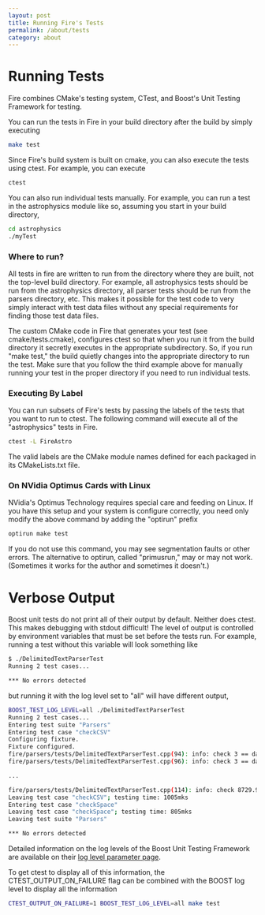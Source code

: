 ```yaml
---
layout: post
title: Running Fire's Tests
permalink: /about/tests
category: about
---
```


# Running Tests

Fire combines CMake's testing system, CTest, and Boost's Unit Testing 
Framework for testing. 

You can run the tests in Fire in your build directory after the build by simply executing

```bash
make test
```

Since Fire's build system is built on cmake, you can also execute the tests
using ctest. For example, you can execute

```bash
ctest
```

You can also run individual tests manually. For example, you can run a test in
the astrophysics module like so, assuming you start in your build directory,

```bash
cd astrophysics
./myTest
```

### Where to run?

All tests in fire are written to run from the directory where they are built,
not the top-level build directory. For example, all astrophysics tests should
be run from the astrophysics directory, all parser tests should be run from the
parsers directory, etc. This makes it possible for the test code to very simply
interact with test data files without any special requirements for finding those test data files.

The custom CMake code in Fire that generates your test (see cmake/tests.cmake),
configures ctest so that when you run it from the build directory it secretly
executes in the appropriate subdirectory. So, if you run "make test," the build
quietly changes into the appropriate directory to run the test. Make sure that you follow the third example above for manually running your test in the proper
directory if you need to run individual tests.


### Executing By Label

You can run subsets of Fire's tests by passing the labels of the tests that you
want to run to ctest. The following command will execute all of the
"astrophysics" tests in Fire.

```bash
ctest -L FireAstro
```

The valid labels are the CMake module names defined for each packaged in its 
CMakeLists.txt file.

### On NVidia Optimus Cards with Linux

NVidia's Optimus Technology requires special care and feeding on Linux. If you
have this setup and your system is configure correctly, you need only modify
the above command by adding the "optirun" prefix

```bash
optirun make test
```

If you do not use this command, you may see segmentation faults or other
errors. The alternative to optirun, called "primusrun," may or may not work.
(Sometimes it works for the author and sometimes it doesn't.)

# Verbose Output

Boost unit tests do not print all of their output by default. Neither does
ctest. This makes debugging with stdout difficult! The level of
output is controlled by environment variables that must be set before the tests run. For example, running a test without this variable will look something like

```bash
$ ./DelimitedTextParserTest 
Running 2 test cases...

*** No errors detected
```
but running it with the log level set to "all" will have different output,

```bash
BOOST_TEST_LOG_LEVEL=all ./DelimitedTextParserTest 
Running 2 test cases...
Entering test suite "Parsers"
Entering test case "checkCSV"
Configuring fixture.
Fixture configured.
fire/parsers/tests/DelimitedTextParserTest.cpp(94): info: check 3 == data.size() passed
fire/parsers/tests/DelimitedTextParserTest.cpp(96): info: check 3 == dataEntry.size() passed

...

fire/parsers/tests/DelimitedTextParserTest.cpp(114): info: check 8729.9 == dataEntry[3] passed
Leaving test case "checkCSV"; testing time: 1005mks
Entering test case "checkSpace"
Leaving test case "checkSpace"; testing time: 805mks
Leaving test suite "Parsers"

*** No errors detected
```

Detailed information on the log levels of the Boost Unit Testing Framework
are available on their [log level parameter page][1].

To get ctest to display all of this information, the CTEST_OUTPUT_ON_FAILURE
flag can be combined with the BOOST log level to display all the information

```bash
CTEST_OUTPUT_ON_FAILURE=1 BOOST_TEST_LOG_LEVEL=all make test
```

[1]: http://www.boost.org/doc/libs/1_34_1/libs/test/doc/components/utf/parameters/log_level.html